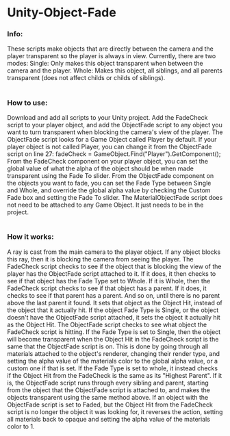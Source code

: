 # Unity-Object-Fade

### Info:
These scripts make objects that are directly between the camera and the player transparent so the player is always in view. Currently, there are two modes:
Single: Only makes this object transparent when between the camera and the player.
Whole: Makes this object, all siblings, and all parents transparent (does not affect childs or childs of siblings).

#

### How to use:
Download and add all scripts to your Unity project. Add the FadeCheck script to your player object, and add the ObjectFade script to any object you want to turn transparent when
blocking the camera's view of the player.
The ObjectFade script looks for a Game Object called Player by default. If your player object is not called Player, you can change it from the ObjectFade script on line 27:
fadeCheck = GameObject.Find("Player").GetComponent<FadeCheck>();
From the FadeCheck component on your player object, you can set the global value of what the alpha of the object should be when made transparent using the Fade To slider.
From the ObjectFade component on the objects you want to fade, you can set the Fade Type between Single and Whole, and override the global alpha value by checking the Custom Fade
box and setting the Fade To slider.
The MaterialObjectFade script does not need to be attached to any Game Object. It just needs to be in the project.
  
#
  
### How it works:
A ray is cast from the main camera to the player object. If any object blocks this ray, then it is blocking the camera from seeing the player. The FadeCheck script checks to see
if the object that is blocking the view of the player has the ObjectFade script attached to it. If it does, it then checks to see if that object has the Fade Type set to Whole. If
it is Whole, then the FadeCheck script checks to see if that object has a parent. If it does, it checks to see if that parent has a parent. And so on, until there is no parent
above the last parent it found. It sets that object as the Object Hit, instead of the object that it actually hit. If the object Fade Type is Single, or the object doesn't have
the ObjectFade script attached, it sets the object it actually hit as the Object Hit.
The ObjectFade script checks to see what object the FadeCheck script is hitting. If the Fade Type is set to Single, then the object will become transparent when the Object Hit in
the FadeCheck script is the same that the ObjectFade script is on. This is done by going through all materials attached to the object's renderer, changing their render type, and
setting the alpha value of the materials color to the global alpha value, or a custom one if that is set.
If the Fade Type is set to whole, it instead checks if the Object Hit from the FadeCheck is the same as its "Highest Parent". If it is, the ObjectFade script runs through every
sibling and parent, starting from the object that the ObjectFade script is attached to, and makes the objects transparent using the same method above.
If an object with the ObjectFade script is set to Faded, but the Object Hit from the FadeCheck script is no longer the object it was looking for, it reverses the action, setting all materials back to opaque and setting the alpha value of the materials color to 1.
